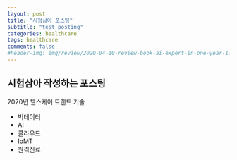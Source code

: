 ```yaml
---  
layout: post  
title: "시험삼아 포스팅"  
subtitle: "test posting"  
categories: healthcare  
tags: healthcare  
comments: false  
#header-img: img/review/2020-04-10-review-book-ai-expert-in-one-year-1.jpg  
---  
```

## 시험삼아 작성하는 포스팅

2020년 헬스케어 트랜드 기술
- 빅데이터
- AI
- 클라우드
- IoMT
- 원격진료